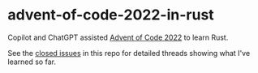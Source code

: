 # advent-of-code-2022-in-rust

Copilot and ChatGPT assisted [Advent of Code 2022](https://adventofcode.com/2022) to learn Rust.

See the [closed issues](https://github.com/simonw/advent-of-code-2022-in-rust/issues?q=is%3Aissue+is%3Aclosed) in this repo for detailed threads showing what I've learned so far.


